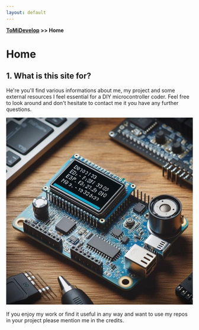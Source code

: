 ```yaml
---
layout: default
---
```

**[ToMiDevelop](https://tomidevelop.github.io/) >> Home**

# Home

## 1. What is this site for?

He're you'll find various informations about me, my project and some external resources I feel essential for a DIY microcontroller coder.
Feel free to look around and don't hesitate to contact me it you have any further questions.

![Example board](/assets/img/index_picture.jpg)

If you enjoy my work or find it useful in any way and want to use my repos in your project please mention me in the credits.